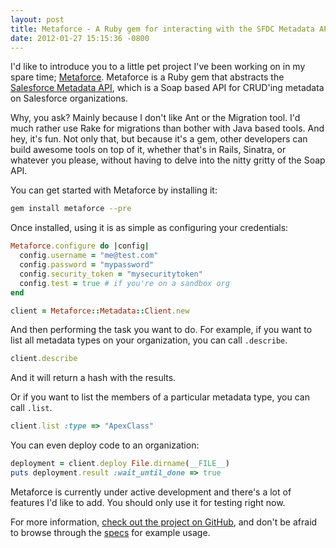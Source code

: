 ```yaml
---
layout: post
title: Metaforce - A Ruby gem for interacting with the SFDC Metadata API
date: 2012-01-27 15:15:36 -0800
---
```


I'd like to introduce you to a little pet project I've been working on in my
spare time; [Metaforce](https://github.com/ejholmes/metaforce). Metaforce is a
Ruby gem that abstracts the [Salesforce Metadata API](http://www.salesforce.com/us/developer/docs/api_meta/index.htm),
which is a Soap based API for CRUD'ing metadata on Salesforce organizations.

Why, you ask? Mainly because I don't like Ant or the Migration tool. I'd much
rather use Rake for migrations than bother with Java based tools. And hey, it's
fun. Not only that, but because it's a gem, other developers can build awesome
tools on top of it, whether that's in Rails, Sinatra, or whatever you please,
without having to delve into the nitty gritty of the Soap API.

You can get started with Metaforce by installing it:

```bash
gem install metaforce --pre
```

Once installed, using it is as simple as configuring your credentials:

```ruby
Metaforce.configure do |config|
  config.username = "me@test.com"
  config.password = "mypassword"
  config.security_token = "mysecuritytoken"
  config.test = true # if you're on a sandbox org
end

client = Metaforce::Metadata::Client.new
```

And then performing the task you want to do. For example, if you want to list
all metadata types on your organization, you can call `.describe`.

```ruby
client.describe
```

And it will return a hash with the results.

Or if you want to list the members of a particular metadata type, you can call
`.list`.

```ruby
client.list :type => "ApexClass"
```

You can even deploy code to an organization:

```ruby
deployment = client.deploy File.dirname(__FILE__)
puts deployment.result :wait_until_done => true
```

Metaforce is currently under active development and there's a lot of features I'd
like to add. You should only use it for testing right now.

For more information, [check out the project on GitHub](https://github.com/ejholmes/metaforce),
and don't be afraid to browse through the [specs](https://github.com/ejholmes/metaforce/tree/develop/spec)
for example usage.
